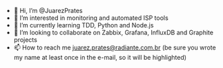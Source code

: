 - 👋 Hi, I’m @JuarezPrates
- 👀 I’m interested in monitoring and automated ISP tools
- 🌱 I’m currently learning TDD, Python and Node.js
- 💞️ I’m looking to collaborate on Zabbix, Grafana, InfluxDB and Graphite projects
- 📫 How to reach me juarez.prates@radiante.com.br (be sure you wrote my name at least once in the e-mail, so it will be highlighted)

<!---
JuarezPrates/JuarezPrates is a ✨ special ✨ repository because its `README.md` (this file) appears on your GitHub profile.
You can click the Preview link to take a look at your changes.
--->
